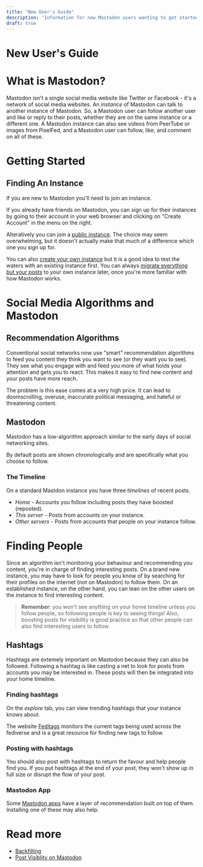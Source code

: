 ```yaml
---
title: "New User's Guide"
description: 'Information for new Mastodon users wanting to get started'
draft: true
---
```

New User's Guide
===

# What is Mastodon?

Mastodon isn't a single social media website like Twitter or Facebook -
it's a network of social media websites.
An *instance* of Mastodon can talk to another instance of Mastodon. So,
a Mastodon user can follow another user and like or reply to their posts,
whether they are on the same instance or a different one.
A Mastodon instance can also see videos from PeerTube or images from
PixelFed, and a Mastodon user can follow, like, and comment on all of
these.

# Getting Started

## Finding An Instance

If you are new to Mastodon you'll need to join an instance.

If you already have friends on Mastodon, you can sign up for their
instances by going to their account in your web browser and clicking on
"Create Account" in the menu on the right.
<!-- todo: Add image showing create account box-->

Alteratively you can join a [public instance](https://joinmastodon.org/servers).
The choice may seem overwhelming, but it doesn't actually
make that much of a difference which one you sign up for.

You can also [create your own instance](/articles/mastodon/joining-vs-creating)
but it is a good idea to test the waters with an existing instance first.
You can always [migrate everything but your posts](/articles/mastodon/migrating)
to your own instance later, once you're more familiar with how Mastodon
works.

# Social Media Algorithms and Mastodon

## Recommendation Algorithms

Conventional social networks now use "smart" recommendation algorithms
to feed you content they think you want to see (or they want you to see).
They see what you engage with and feed you more of what holds your
attention and gets you to react. This makes it easy to find new content
and your posts have more reach.

The problem is this ease comes at a very high price. It can lead to
doomscrolling, overuse, inaccurate political messaging, and hateful or
threatening content.

## Mastodon

Mastodon has a low-algorithm approach similar to the early days of social
networking sites.

By default posts are shown chronologically and are specifically what you
choose to follow.

### The Timeline

On a standard Mastdon instance you have three *timelines* of recent posts.
<!-- todo: Add image showing timelines. I actually don't know where these
are which makes me wonder about this section -->
* *Home* - Accounts you follow including posts they have boosted
  (reposted).
* *This server* - Posts from accounts on your instance.
* *Other servers* - Posts from accounts that people on your instance
  follow.

# Finding People

Since an algorithm isn't monitoring your behaviour and recommending you
content, you're in charge of finding interesting posts. On a brand new
instance, you may have to look for people you know of by searching for
their profiles on the internet (not on Mastodon) to follow them.
On an established instance, on the other hand, you can lean on the other
users on the instance to find interesting content.

> **Remember**: you won't see anything on your home timeline unless you
> follow people, so following people is key to seeing things! Also,
> boosting posts for visibility is good practice so that other people
> can also find interesting users to follow.

## Hashtags

Hashtags are extemely important on Mastodon because they can also be
followed. Following a hashtag is like casting a net to look for posts from
accounts you may be interested in. These posts will then be integrated
into your home timeline.

### Finding hashtags

On the *explore* tab, you can view trending hashtags that your instance
knows about.
<!-- todo: image of hashtags -->

The website [Feditags](https://feditags.info/) monitors the current tags
being used across the fediverse and is a great resource for finding new
tags to follow.

### Posting with hashtags

You should also post with hashtags to return the favour and help people
find you.
If you put hashtags at the end of your post, they won't show up in full
size or disrupt the flow of your post.

### Mastodon App

Some [Mastodon apps](/articles/mastodon/apps) have a layer of
recommendation built on top of them. Installing one of these may also
help.

# Read more

* [Backfilling](https://example.com/backfilling.html)
* [Post Visiblity on Mastodon](https://example.com/visibility.html)
